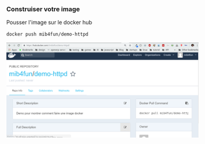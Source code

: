 ### Construiser votre image

Pousser l'image sur le docker hub

```bash
docker push mib4fun/demo-httpd
```

![architecture](/slides/tp-docker/images/demo.hub.png)
